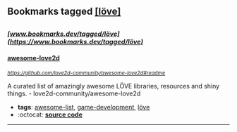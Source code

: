 ## Bookmarks tagged [[löve]](https://www.bookmarks.dev/search?q=[löve])

_<sup><sup>[www.bookmarks.dev/tagged/löve](https://www.bookmarks.dev/tagged/löve)</sup></sup>_
---
#### [awesome-love2d](https://github.com/love2d-community/awesome-love2d#readme)
_<sup>https://github.com/love2d-community/awesome-love2d#readme</sup>_

A curated list of amazingly awesome LÖVE libraries, resources and shiny things. - love2d-community/awesome-love2d
* **tags**: [awesome-list](../tagged/awesome-list.md), [game-development](../tagged/game-development.md), [löve](../tagged/löve.md)
* :octocat: **[source code](https://github.com/love2d-community/awesome-love2d#readme)**
---
